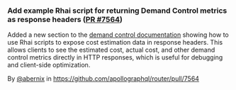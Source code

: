 ### Add example Rhai script for returning Demand Control metrics as response headers ([PR #7564](https://github.com/apollographql/router/pull/7564))

Added a new section to the [demand control documentation](https://www.apollographql.com/docs/graphos/routing/security/demand-control#accessing-programmatically) showing how to use Rhai scripts to expose cost estimation data in response headers. This allows clients to see the estimated cost, actual cost, and other demand control metrics directly in HTTP responses, which is useful for debugging and client-side optimization.

By [@abernix](https://github.com/abernix) in https://github.com/apollographql/router/pull/7564

